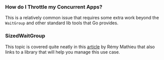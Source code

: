 ### How do I Throttle my Concurrent Apps?

This is a relatively common issue that requires some extra work beyond the `WaitGroup` and other standard lib tools that Go provides.

### SizedWaitGroup

This topic is covered quite neatly in this [article](https://remy.io/blog/sized-wait-group/) by Rémy Mathieu that also links to a library that will help you manage this use case.
